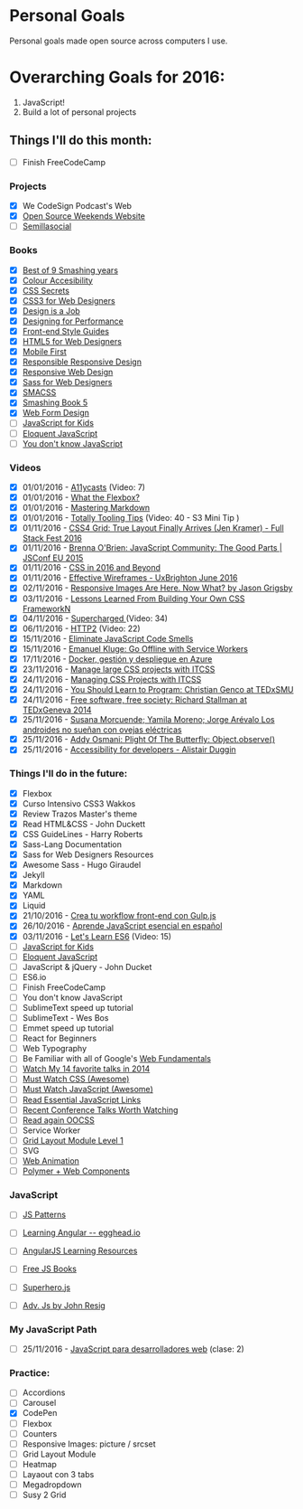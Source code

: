 # Personal Goals

Personal goals made open source across computers I use.

# Overarching Goals for 2016:
1. JavaScript!
2. Build a lot of personal projects

## Things I'll do this month:

- [ ] Finish FreeCodeCamp

### Projects

- [x] We CodeSign Podcast's Web
- [x] [Open Source Weekends Website](https://osweekends.github.io)
- [ ] [Semillasocial](https://www.semillasocial.org)

### Books

- [x] [Best of 9 Smashing years](https://shop.smashingmagazine.com/products/best-of-nine-smashing-years)
- [x] [Colour Accesibility](https://www.fivesimplesteps.com/products/colour-accessibility)
- [x] [CSS Secrets](http://shop.oreilly.com/product/0636920031123.do)
- [x] [CSS3 for Web Designers](https://abookapart.com/products/css3-for-web-designers)
- [x] [Design is a Job](https://abookapart.com/products/design-is-a-job)
- [x] [Designing for Performance](http://designingforperformance.com)
- [x] [Front-end Style Guides](http://maban.co.uk/projects/front-end-style-guides)
- [x] [HTML5 for Web Designers](https://abookapart.com/products/html5-for-web-designers)
- [x] [Mobile First](https://abookapart.com/products/mobile-first)
- [x] [Responsible Responsive Design](https://abookapart.com/products/responsible-responsive-design)
- [x] [Responsive Web Design](https://abookapart.com/products/responsive-web-design)
- [x] [Sass for Web Designers](https://abookapart.com/products/sass-for-web-designers)
- [x] [SMACSS](https://smacss.com)
- [x] [Smashing Book 5](https://shop.smashingmagazine.com/products/smashing-book-5-real-life-responsive-web-design)
- [x] [Web Form Design](http://www.lukew.com/resources/web_form_design.asp)
- [ ] [JavaScript for Kids](https://www.nostarch.com/javascriptforkids)
- [ ] [Eloquent JavaScript](http://eloquentjavascript.net)
- [ ] [You don't know JavaScript](http://search.oreilly.com/?i=1;q=You+Don%27t+Know+JS;q1=Books;x=0;x1=t1;y=0&act=fc_contenttype_Books)

### Videos

- [X] 01/01/2016 - [A11ycasts](https://www.youtube.com/playlist?list=PLNYkxOF6rcICWx0C9LVWWVqvHlYJyqw7g) (Video: 7)
- [X] 01/01/2016 - [What the Flexbox?](https://www.youtube.com/playlist?list=PLu8EoSxDXHP7xj_y6NIAhy0wuCd4uVdid)
- [X] 01/01/2016 - [Mastering Markdown](https://www.youtube.com/playlist?list=PLu8EoSxDXHP7v7K5nZSMo9XWidbJ_Bns3)
- [X] 01/01/2016 - [Totally Tooling Tips](https://www.youtube.com/watch?v=6LQJtH90-aA&index=1&list=PLOU2XLYxmsILKwwASNS0xgfcmakbK_8JZ) (Video: 40 - S3 Mini Tip )
- [x] 01/11/2016 - [CSS4 Grid: True Layout Finally Arrives (Jen Kramer) - Full Stack Fest 2016](https://www.youtube.com/watch?v=axVw1Zduqn0)
- [x] 01/11/2016 - [Brenna O'Brien: JavaScript Community: The Good Parts | JSConf EU 2015](https://www.youtube.com/watch?v=2ypYniQa7_o)
- [x] 01/11/2016 - [CSS in 2016 and Beyond](https://www.youtube.com/watch?v=9AG35HCBpo4)
- [x] 01/11/2016 - [Effective Wireframes - UxBrighton June 2016](https://vimeo.com/170385312)
- [X] 02/11/2016 - [Responsive Images Are Here. Now What? by Jason Grigsby](https://vimeo.com/177732167)
- [X] 03/11/2016 - [Lessons Learned From Building Your Own CSS FrameworkN](https://www.youtube.com/watch?v=QOVNb-DzZdA&feature=youtu.be)
- [X] 04/11/2016 - [Supercharged ](https://www.youtube.com/playlist?list=PLNYkxOF6rcIBz9ACEQRmO9Lw8PW7vn0lr) (Video: 34)
- [x] 06/11/2016 - [HTTP2](https://www.youtube.com/playlist?list=PLOU2XLYxmsII_38oWcnQzXs9K9HKBMg-e) (Video: 22)
- [x] 15/11/2016 - [Eliminate JavaScript Code Smells](https://www.youtube.com/watch?v=JVlfj7mQZPo&list=PLUS3uVC08ZapyqfU21joP-B1vTItKf5qi)
- [x] 15/11/2016 - [Emanuel Kluge: Go Offline with Service Workers](https://www.youtube.com/watch?v=ou6oPEEyjNQ&list=PL37ZVnwpeshGgaWeK9oFRPIjrLSo8mm6b&index=4)
- [x] 17/11/2016 - [Docker, gestión y despliegue en Azure](https://www.youtube.com/watch?v=najjrEg5_D4)
- [x] 23/11/2016 - [Manage large CSS projects with ITCSS](https://www.youtube.com/watch?v=hz76JIU_xB0)
- [x] 24/11/2016 - [Managing CSS Projects with ITCSS](https://www.youtube.com/watch?v=1OKZOV-iLj4)
- [X] 24/11/2016 - [You Should Learn to Program: Christian Genco at TEDxSMU](https://www.youtube.com/watch?v=xfBWk4nw440)
- [X] 24/11/2016 - [Free software, free society: Richard Stallman at TEDxGeneva 2014](https://www.youtube.com/watch?v=Ag1AKIl_2GM)
- [X] 25/11/2016 - [Susana Morcuende; Yamila Moreno; Jorge Arévalo Los androides no sueñan con ovejas eléctricas](https://www.youtube.com/watch?v=CqqSG83UvfQ)
- [X] 25/11/2016 - [Addy Osmani: Plight Of The Butterfly: Object.observe()](2https://www.youtube.com/watch?v=mfOh-J-9BY0)
- [X] 25/11/2016 - [Accessibility for developers - Alistair Duggin](https://www.youtube.com/watch?v=msrcqmlAnLA)

### Things I'll do in the future:

- [X] Flexbox
- [X] Curso Intensivo CSS3 Wakkos
- [X] Review Trazos Master's theme
- [X] Read HTML&CSS - John Duckett
- [X] CSS GuideLines - Harry Roberts
- [X] Sass-Lang Documentation
- [X] Sass for Web Designers Resources
- [X] Awesome Sass - Hugo Giraudel
- [X] Jekyll
- [X] Markdown
- [X] YAML
- [X] Liquid
- [X] 21/10/2016 - [Crea tu workflow front-end con Gulp.js](https://www.youtube.com/watch?v=gsxSoPjz0XY&list=PLM-Y_YQmMEqBscmoT5y_W91oUnr_D4ulf)
- [X] 26/10/2016 - [Aprende JavaScript esencial en español](https://www.youtube.com/watch?v=FFPGrnr82oE&list=PLM-Y_YQmMEqAedHjvY3_v7EfGfFCHXYHv)
- [X] 03/11/2016 - [Let's Learn ES6](https://www.youtube.com/watch?v=LTbnmiXWs2k&list=PL57atfCFqj2h5fpdZD-doGEIs0NZxeJTX) (Video: 15)
- [ ] [JavaScript for Kids](https://www.nostarch.com/javascriptforkids)
- [ ] [Eloquent JavaScript](http://eloquentjavascript.net)
- [ ] JavaScript & jQuery - John Ducket
- [ ] ES6.io
- [ ] Finish FreeCodeCamp
- [ ] You don't know JavaScript
- [ ] SublimeText speed up tutorial
- [ ] SublimeText - Wes Bos
- [ ] Emmet speed up tutorial
- [ ] React for Beginners
- [ ] Web Typography
- [ ] Be Familiar with all of Google's [Web Fundamentals](https://developers.google.com/web/fundamentals)
- [ ] [Watch My 14 favorite talks in 2014](https://www.youtube.com/playlist?list=PLukmoz92KRt47Ov08yjXpIokDjXJjrmEG)
- [ ] [Must Watch CSS (Awesome)](https://github.com/AllThingsSmitty/must-watch-css)
- [ ] [Must Watch JavaScript (Awesome)](https://github.com/AllThingsSmitty/must-watch-javascript)
- [ ] [Read Essential JavaScript Links](https://github.com/ericelliott/essential-javascript-links)
- [ ] [Recent Conference Talks Worth Watching](https://css-tricks.com/recent-conference-talks-worth-watching/)
- [ ] [Read again OOCSS](https://github.com/stubbornella/oocss/tree/master/oocss)
- [ ] Service Worker
- [ ] [Grid Layout Module Level 1](https://www.w3.org/TR/css-grid-1)
- [ ] SVG
- [ ] [Web Animation](https://www.w3.org/TR/web-animations)
- [ ] [Polymer + Web Components](https://www.polymer-project.org/1.0)

### JavaScript

- [ ] [JS Patterns](http://shichuan.github.io/javascript-patterns/)
- [ ] [Learning Angular -- egghead.io](http://egghead.io)
- [ ] [AngularJS Learning Resources](https://github.com/jmcunningham/AngularJS-Learning)
- [ ] [Free JS Books](http://jsbooks.revolunet.com/)
- [ ] [Superhero.js](http://superherojs.com/)
- [ ] [Adv. Js by John Resig](http://ejohn.org/apps/learn/)


### My JavaScript Path

- [ ] 25/11/2016 - [JavaScript para desarrolladores web](https://github.com/IgnaciodeNuevo/Curso-JS-para-desarrolladores-web_ed6) (clase: 2)

### Practice:

- [ ] Accordions
- [ ] Carousel
- [X] CodePen
- [ ] Flexbox
- [ ] Counters
- [ ] Responsive Images: picture / srcset
- [ ] Grid Layout Module
- [ ] Heatmap
- [ ] Layaout con 3 tabs
- [ ] Megadropdown
- [ ] Susy 2 Grid